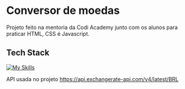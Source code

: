 <!--- # "Can be a image or a gift from the project pages" -->
# Conversor de moedas

Projeto feito na mentoria da Codi Academy junto com os alunos para praticar HTML, CSS é Javascript.

## Tech Stack

<!--- # "Verify icons availability here https://github.com/tandpfun/skill-icons" -->

[![My Skills](https://skillicons.dev/icons?i=html,css,javascript)](https://skillicons.dev)

API usada no projeto https://api.exchangerate-api.com/v4/latest/BRL

